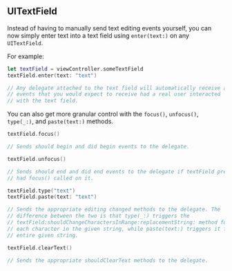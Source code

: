 ## UITextField

Instead of having to manually send text editing events yourself, you can now simply enter text into a text field using `enter(text:)` on any `UITextField`. 

For example:
```swift
let textField = viewController.someTextField
textField.enter(text: "text")

// Any delegate attached to the text field will automatically receive all
// events that you would expect to receive had a real user interacted 
// with the text field. 
```

You can also get more granular control with the `focus()`, `unfocus()`, `type(_:)`, and `paste(text:)` methods. 

```swift
textField.focus()

// Sends should begin and did begin events to the delegate.
```

```swift
textField.unfocus()

// Sends should end and did end events to the delegate if textField previously
// had focus() called on it. 
```

```swift
textField.type("text")
textField.paste(text: "text")

// Sends the appropriate editing changed methods to the delegate. The 
// difference between the two is that type(_:) triggers the 
// textField:shouldChangeCharactersInRange:replacementString: method for
// each character in the given string, while paste(text:) triggers it for the 
// entire given string. 
```

```swift
textField.clearText()

// Sends the appropriate shouldClearText methods to the delegate. 
```
